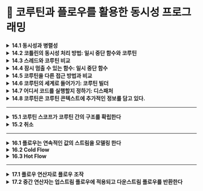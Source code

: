 # 📌 코루틴과 플로우를 활용한 동시성 프로그래밍

<details>
<summary><strong>14.1 동시성과 병렬성</strong></summary>
  
- 동시성은 여러 작업을 동시에 실행하는 것
- 하지만 모든 작업을 물리적으로 함계 실행할 필요는 없음
- 코드의 여러 부분을 돌아가면서  실행하는 것도 동시성 시스템
- CPU 코어가 하나뿐인 시스템에서 실행되는 애플리케이션까지도 동시성을 사용할 수 있다는 듯
- 이런 경우 여러 동시성 태스크를 계속 전환해 가면서 동시성을 달성

- 병렬성은 여러 작업을 여러 CPU 코어에서 물리적으로 동시에 실행하는 것을 말함
- 병렬 계산은 현대적 멀티코어 하드웨어를 효과적으로 사용할 수 있고, 그 효율을 더 높이는 경우도 많음
</details>

<details>
<summary><strong>14.2 코틀린의 동시성 처리 방법: 일시 중단 함수와 코루틴 </strong></summary>
  
- 코루틴은 코틀린의 강력한 특징으로 비동기적으로 실행되는 넌블로킹 동시성 코드를 우아하게 작성할 수있게 해줌
- 스레드와 같은 전통적 방법과 비교하면 코루틴이 훨씬 가볍게 작동
- 구조화된 동시성을 통해 코루틴은 동시성 작업과 그 생명주기를 관리할 수 있는 기능도 제공
</details>

<details>
<summary><strong>14.3 스레드와 코루틴 비교</strong></summary>
  
### **스레드(Thread)**

- 운영체제(OS) 단위의 동시성 실행 단위
- 각 스레드는 자체 스택 메모리를 사용
- 스레드는 생성 비용이 높음 (수 ms~수십 ms)
- 수천 개 이상의 스레드 생성은 메모리, 스케줄링 비용 측면에서 한계가 있음

### **코루틴(Coroutine)**

- 언어 단위의 동시성 실행 단위 (Kotlin 언어 레벨에서 제공)
- 스레드보다 가볍고 효율적
    - 단일 스레드 위에서 수만 개의 코루틴 동시 실행 가능
    - 코루틴은 **스레드 풀** 또는 메인 스레드 위에서 동작
- 컨텍스트 스위칭 비용이 낮음 (스레드와 달리 OS 개입이 거의 없음)
- suspend/resume로 상태 저장 및 재개 → 비동기 작업에 적합

| **항목** | **스레드(Thread)** | **코루틴(Coroutine)** |
| --- | --- | --- |
| 생성 비용 | 높음 | 낮음 |
| 실행 단위 | OS 단위 | 언어 단위 (Kotlin) |
| 개수 | 수천 개 한계 | 수만 개 가능 |
| 컨텍스트 전환 비용 | 높음 | 낮음 |
| 비동기 지원 | 직접 관리 (callback, Future 등) | 언어 차원 (suspend, launch) |

</details>


<details>
<summary><strong>14.4 잠시 멈출 수 있는 함수: 일시 중단 함수</strong></summary>

- 코틀린 코루틴이 스레드, 반응형 스트림, 콜백과 같은 다른 동시성 접근 방식과 다른 핵심 속성으로 상당수의 경우 코드 형태를 크게 변경할 필요가 없다는 점

## 14.4.1 일시 중단 함수를 사용한 코드는 순차적을 보인다

- 코루틴의 `일시 중단 함수(suspend 함수)`를 사용하면, 코드가 **비동기 작업임에도 마치 동기적이고 순차적인 코드처럼 보임**
- 콜백 기반의 코드(콜백 지옥)나 반응형 스트림 코드와 달리, 코루틴의 `suspend` 함수는 **중단과 재개**가 자연스럽게 처리되므로 코드의 가독성이 높아짐

```kotlin
// 콜백 기반
api.fetchData { result ->
    process(result) {
        updateUI(it)
    }
}
```

```kotlin
// 코루틴
val data = api.fetchData()
val processed = process(data)
updateUI(processed)
```

</details>


<details>
<summary><strong>14.5 코루틴을 다른 접근 방법과 비교 </strong></summary>

- 자바나 다른 프로그래밍 언어에서 동시성 코드를 작성하느 다른 접근 방식을 사용한 경험이 있다면 이들과 코루틴이 어떻게 다른지, 또 코루틴이 어떻게 더 나은지 확인하고 싶을 거임

```kotlin
// 콜백을 써서 여러 함수를 연속적으로 호출
fun fetchData(callback: (String) -> Unit) 
fun processData(data: String, callback: (String) -> Unit) 
fun displayResult(result: String) 

fun main() {
    fetchData { data ->
        processData(data) { processed ->
            displayResult(processed)
        }
    }
}
```

- 이런 예제는 콜백 지옥이라는 별명으로 널리 알려져 있음

```kotlin
// 퓨쳐를 사용해 여러 함수를 연속적을 호출 
fun fetchData(): CompletableFuture<String> 
fun processData(data: String): CompletableFuture<String> 
fun displayResult(result: String) 

fun main() {
    fetchData()
	    .thenCompose { data -> processData(data) }
	    .thenAccept { processed -> displayResult(processed) }
}
```

```kotlin
// 반응형 스트림을 사용해 같은 로직 구현하기 
fun fetchData(): Single<String> 
fun processData(data: String): Single<String> 
fun displayResult(result: String)

fun main() {
    fetchData()
	    .flatMap { data -> processData(data) }
	    .subscribe { processed ->
		    displayResult(processed)
      }
}
```

- 두 접근 방식 모두 인지적 부가 비용이 있고, 함수를 선언하거나 사용할 때 새로운연산자를 코드에 도입해야함
- 이와 비교해보면 코틀린. 코루틴을 사용하는 접근 방식에서는 함수에 `suspend` 변경자만 추가하면 됨
- 나머지 코드는 그대로 순차적인 모양을 유지하면서도 여전히 스레드를 블록시키는 단점을 피할 수. ㅣㅆ음

## 14.5.1 일시 중단 함수 호출

```kotlin

suspend fun fetchData(): String 
suspend fun processData(data: String): String 
fun displayResult(result: String) 

fun main() = runBlocking {
    val data = fetchData()
    val processed = processData(data)
    displayResult(processed)
}
```

- 일시 중단 함수는 실행을 일시 중단할 수 있기 때문에 일반 코드 아무 곳에서나 호출 할 수 없음
- 일시 중단 함수는 일시 중단할 수 있는 코드 블록 안에서만 호출할 수 있음
</details>


<details>
<summary><strong>14.6 코루틴의 세계로 들어가기: 코루틴 빌더</strong></summary>

- 코루틴에서 일시 중간 함수를(suspend)를 호출하는 것을 알아보자
- `runBlocking` : 블로킹 코드와 일시 중단 함수의 세계를 연결할 때 쓰임
- `launch` : 값을 반환하지 않는 새로운 코루틴을 시작할때 쓰임
- `async` : 비동기적으로 값을 계산할 때 쓰임

## 14.6.1 일반 코드에서 코루틴 세계로: runBlocking 함수

- `runBlocking`은 일반 코드(메인 함수, 테스트 코드)에서 코루틴을 실행할 때 사용
- 코루틴이 완료될 때까지 **현재 스레드를 블로킹(blocking)**
- 테스트나 간단한 예제 코드에서 코루틴을 호출할 때 유용

```kotlin
fun main() = runBlocking {
    // 코루틴 안에서 suspend 함수 호출 가능
    fetchData()
}
```

## 14.6.2 발사 후 망각 코루틴 생성: launch 함수

- `launch` 는 코루틴을 실행하고 **값을 반환하지 않음** (Job 객체 반환)
- 비동기 작업을 **“발사 후 잊어버리기”** 스타일로 처리
- 예: 화면 갱신, 로깅, 이벤트 처리 등에 적합

```kotlin
launch {
   fetchData()
}
```

## 14.6.3 대기 가능한 연산: async 빌더

- `async`는 코루틴을 실행하고 **`Deferred`** 객체를 반환
- **비동기 작업의 결과를 나중에 받아서 사용할 수 있음**
- `.await()`를 호출해 결과를 가져옴
- 
</details>

<details>
<summary><strong>14.7 어디서 코드를 실행할지 정하기: 디스패처 </strong></summary>
	
- 코루틴의 디스패처는 코루틴을 실행할 스레드를 결정함
- 본질적으로 코루틴은 특정 스레드에 고정되지 않음
- 코루틴은 한 스레드에서 실행을 일시중단하고 디스패처가 지시하는 대로 다른 스레드에서 실행을 재가할 수 있음

---

## 스레드 풀(`Thread pool`)이란?

- 스레드 집합을 관리하고, 집합에 속한 스레드를 웨에서 작업(우리의 경우 코루틴) 실행을 허용
- 작업이 실행될 때마다 새 스레드를 할당하는 대신, 스레드 풀은 일정한 수의 스레드를 유지하면서 내부 논리와 구현에 따라 들어오는 작업을 분배
- 스레드를 새로 생성해 할당하고 시작하는 작업은 비용이 많이 들기 때문

## 14.7.1 디스패처 선택

- 코루틴은 기본적으로 부모 코루틴에서 디스패처를 상속 받으므로 모든 코루틴에 대해 명시적으로 디스패처를 지정할 필요 없음
- 선택할 수 있는 디스패처들이 있음
    - 코루틴을 기본 환경에서 실행할때 (`Dispatchers.Default`)
    - UI 프레임워크와 함께 작업할 때 (`Dispatchers.Main`)
    - 스레드를 블로킹하는 API를 사용할때 (`Dispatchers.IO`)

- 다중 스레드를 사용하는 범용 디스패처:  `Dispatchers.Default`
    - CPU 연산 집중적인 작업 (예: 계산, 정렬, 데이터 처리 등)에 적합
    - 기본적으로 CPU 코어 수에 맞춰 스레드 풀 생성
    - 예시: 데이터 파싱, 복잡한 알고리즘 실행
    
    ```kotlin
    fun main() = runBlocking {
        launch(Dispatchers.Default) {
            println("Default Dispatcher: ${Thread.currentThread().name}")
            val sum = (1..1_000_000).sum()
            println("Sum: $sum")
        }
    }
    ```
    
- UI 스레드에서 실행: `Dispatchers.Main`
    - Android나 JavaFX/Swing에서 UI 업데이트나 사용자 인터랙션 처리
    - 화면 그리기, 뷰 변경, 사용자 입력 처리 등
    - 예시: 버튼 클릭 리스너에서 API 호출 후 UI 반영
    
    ```kotlin
    class MainActivity : AppCompatActivity() {
        override fun onCreate(savedInstanceState: Bundle?) {
            super.onCreate(savedInstanceState)
    
            CoroutineScope(Dispatchers.Main).launch {
                // UI 스레드에서 실행됨
                println("Main Dispatcher: ${Thread.currentThread().name}")
                // 예: 버튼 클릭 후 UI 갱신
            }
        }
    }
    ```
    
- 블로킹되는 IO 작업 처리: `Dispatchers.IO`
    - 파일, 네트워크, 디스크, 데이터베이스 등 입출력 작업
    - 블로킹 호출이 많은 작업에 적합
    - 많은 수의 스레드를 동적으로 생성하여 효율적으로 처리
    
    ```kotlin
    fun main() = runBlocking {
        launch(Dispatchers.IO) {
            println("IO Dispatcher: ${Thread.currentThread().name}")
            val content = readFile("example.txt")
            println("파일 내용:\n$content")
        }
    }
    
    suspend fun readFile(path: String): String {
        // 파일 읽기 (Blocking)
        return File(path).readText()
    }
    ```
    

| **Dispatcher** | **특징** | **예시** |
| --- | --- | --- |
| Dispatchers.Default | CPU 연산 집중 작업 | 리스트 합계, 데이터 분석 |
| Dispatchers.Main | UI 스레드 (Android) | 버튼 클릭, TextView 갱신 |
| Dispatchers.IO | 블로킹 I/O 작업 | 파일 읽기, 네트워크 |

## 14.7.2 코루틴 빌더에 디스패처에 전달

- 코루틴 빌더(`launch`, `async`, `runBlocking`)에 **디스패처를 직접 전달**하여 해당 코루틴이 어떤 스레드에서 실행될지 명확히 지정할 수 있음
- 이렇게 하면 특정 작업이 CPU 연산인지, UI 작업인지, I/O 작업인지에 따라 적절한 디스패처를 선택해 효율적으로 실행할 수 있음

## 14.7.3 withContext를 사용해 코루틴 안에서 디스패처 바꾸기

- 코루틴 안에서 다른 디스패처로 작업을 실행해야 할 때는 `withContext()`를 사용해야함
- `withContext()`는 **중단점(`suspend point`)을 제공**하며, 지정한 디스패처에서 실행한 후 결과를 반환함
- ex)
    - UI에서 네트워크 호출이 필요할 때, 메인(UI) 디스패처에서 코루틴이 실행 중이라면,
    - 네트워크 호출은 Dispatchers.IO에서 실행하도록 스위칭하고,
    - 결과를 받아서 UI 업데이트는 다시 Dispatchers.Main으로 돌아가면 됨

```kotlin
import kotlinx.coroutines.*

fun main() = runBlocking {
    launch(Dispatchers.Main) {
        val data = withContext(Dispatchers.IO) {
            fetchData()
        }
        updateUI(data)
    }
}

suspend fun fetchData(): String {
    delay(1000) // 네트워크 호출 시뮬레이션
    return "data from server"
}

fun updateUI(data: String) {
    println("UI 업데이트: $data")
}
```

- `fetchData()`는 I/O 디스패처에서 실행됨.
- `updateUI()`는 다시 메인(UI) 디스패처로 돌아옴.

## 14.7.4 코루틴과 디스패처는 스레드 안전성 문제에 대한 마법 같은 해결책이 아니다

- **코루틴과 디스패처**는 여러 스레드 간의 작업 분배를 쉽게 해주지만, **스레드 안전성 자체를 보장하지는 않음**
- 공유된 가변 상태(예: 변수, 컬렉션)에 접근할 때는 여전히 **적절한 동기화**가 필요함
- 예를 들어 `Dispatchers.Default`로 실행되는 여러 코루틴이 동시에 같은 변수에 접근하면 `Race Condition(경쟁 상태)`이 발생할 수 있다.
</details>


<details>
<summary><strong>14.8 코루틴은 코루틴 콘텍스트에 추가적인 정보를 담고 있다.</strong></summary>

- `코루틴 컨텍스트(CoroutineContext)`는 코루틴의 실행 환경을 정의하는 메타정보를 담고 있음
- 이 컨텍스트에는 디스패처뿐만 아니라 **`Job`, `CoroutineName`, 예외 처리자 등 추가 정보**도 들어감
    - `Dispatchers.IO` → 디스패처 지정
    - `Job` → 코루틴의 취소와 완료 상태 관리
    - `CoroutineName` → 디버깅용 이름 태깅
    - `CoroutineExceptionHandler` → 예외 처리기
</details>


<hr>
<details>
<summary><strong>15.1 코루틴 스코프가 코루틴 간의 구조를 확립한다</strong></summary>
	
- 구조화된 동시성을 통해 각 코루틴은 코루틴 스코프에 속하게 됨
- 코루틴 스코프는 코루틴 간의 부모-자식 관계를 확립하는데 도움을 줌
- `launch`, `asyn` 코루틴 빌더 함수들은 사실 `CoroutineScope` 인터페이스의 확장 함수
- 즉 다른 쿠로틴 빌더의 본문에서 `launch`, `asyn` 를 사용해 새로운 코루틴을 만들면 이 새로운 코루틴은 자동으로 해당 코루틴의 자식이 됨

```kotlin
fun main(): Unit = runBlocking {
    launch {
        delay(200)
        println("Task from runBlocking")
    }

    coroutineScope { // 새로운 코루틴 스코프 생성
        launch {
            delay(500)
            println("Task from nested launch")
        }

        delay(100)
        println("Task from coroutineScope")
    }

    println("Coroutine scope is over")
}

/* 예상출력
Task from coroutineScope  
Task from runBlocking  
Task from nested launch  
Coroutine scope is over
*/
```

- `runBlocking` 이 부모 스코프 역할
- `coroutineScope` 안에서 또 다른 코루틴 스코프 생성됨
- `coroutineScope` 내에서 `launch` 로 자식 코루틴 시작
- 모든 자식이 끝날 때까지 `coroutineScope`는 종료되지 않음

## 15.1.1 코루틴 스코프 생성: `coroutineScope`  함수

- `coroutineScope { ... }` 함수는 **새로운 코루틴 스코프**를 생성
- 이 스코프 내에서 시작된 코루틴은 **모두 자식 코루틴**이 됨
- 부모 코루틴은 **자식들이 전부 완료될 때까지 기다림**
- **`구조화된 동시성(structured concurrency)`** 을 구현하는 핵심 함수 중 하나

| 함수 이름 | coroutineScope |
| --- | --- |
| 반환 시점 | **모든 자식 코루틴이 끝난 후** |
| 차이점 | launch는 Job 반환, coroutineScope는 결과값 반환 |
| 예외 처리 | 자식 중 하나라도 예외가 나면 스코프 전체가 종료됨 |

```kotlin
fun main() = runBlocking {
    coroutineScope {
        launch {
            delay(1000)
            println("Child coroutine 1")
        }

        launch {
            delay(500)
            println("Child coroutine 2")
        }

        println("All children launched")
    }

    println("coroutineScope 끝남")
}

/* 결과 
All children launched  
Child coroutine 2  
Child coroutine 1  
coroutineScope 끝남
*/
```

- `coroutineScope`는 **모든 자식 *코루틴이 완료될 때까지 기다리는 구조화*된 코루틴 블록**

## 15.1.2 코루틴 스코프를 컴포넌트와 연관시키기: `CoroutineScope`

- `CoroutineScope`는 코루틴을 실행할 컨텍스트(Context) 를 담고 있는 인터페이스.
- 일반적으로 컴포넌트(예: ViewModel, Activity 등)에 코루틴을 묶어서, 컴포넌트가 사라질 때 코루틴도 같이 종료되도록 함

```kotlin
class MyComponent : CoroutineScope {
    private val job = Job()

    override val coroutineContext: CoroutineContext
        get() = Dispatchers.Main + job

    fun destroy() {
        job.cancel() // 컴포넌트 종료 시 모든 코루틴 취소
    }
}
```

- `job.cancel()` 호출 시, 이 `scope` 안에서 시작된 모든 코루틴이 취소됨.
- 이 구조를 쓰면 메모리 누수나 유령 코루틴`(leaking coroutine)` 을 막을 수 있음

---

- `Android ViewModel`에는 이미 `viewModelScope`가 있음.
- 이 `scope`에 코루틴을 연결하면 `ViewModel`이 사라질 때 자동 취소됨.

| 목적 | 컴포넌트와 코루틴의 수명 일치 |
| --- | --- |
| 구현 방식 | 클래스에 CoroutineScope 구현 + Job 보관 |
| 장점 | 자원 누수 방지, 안전한 구조화된 동시성 |
| Android 예시 | viewModelScope, lifecycleScope 사용 |

### **CoroutineScope vs coroutineScope 차이**

| **항목** | CoroutineScope **(인터페이스)** | coroutineScope **(함수)** |
| --- | --- | --- |
| 정체 | **인터페이스** | **suspend 함수** |
| 목적 | 클래스에 코루틴 실행 환경을 부여 | 코루틴 안에서 **자식 코루틴을 안전하게 실행** |
| 주 용도 | ViewModel, Activity 등에서 **코루틴 생명주기 관리** | 특정 suspend 블록 안에서 **코루틴을 구조화** |
| 컨텍스트 | coroutineContext 프로퍼티로 제공 | 부모 컨텍스트를 자동 상속 |
| 종료 처리 | Job.cancel() 로 **전체 코루틴 종료** | 블록 내 자식이 끝날 때까지 **자동으로 대기** |
| 예 | viewModelScope, lifecycleScope | coroutineScope { launch { ... } } |
- **`*CoroutineScope`**는 **스코프를 담는 그릇***
- **`*coroutineScope`**는 **일시적으로 안전한 구조를 만들어주는** `suspend 블록`*

## 15.1.3 GlobalScope의 위험성

- GlobalScope는 전역 스코프
    - 앱이 종료되거나 프로세스가 죽지 않는 이상, 코루틴이 계속 실행됨.
    - 그래서 일반적인 코루틴과 달리, 부모 스코프와 관계없이 독립적으로 동작함
- 생명 주기와 무관
    - `Activity`, `ViewModel`, `Fragment` 등이 사라져도 코루틴은 계속 실행됨.
    - 메모리 누수(leak) 와 예상치 못한 동작 발생 가능
- 예외 전파 안 됨
    - `GlobalScope`에서 발생한 예외는 부모 코루틴으로 전파되지 않음.
    - `구조화된 동시성(structured concurrency)`의 장점이 사라짐
- 취소 불가
    - `GlobalScope.launch { ... }` 로 만든 코루틴은 명시적으로 잡지 않으면 취소할 방법이 없음.

```kotlin
// 예제 (문제 있는 코드)
fun startSomething() {
    GlobalScope.launch {
        delay(1000)
        println("Global coroutine finished")
    }
}
```

- !!!구조화된 스코프 사용해야함!!!
    - `viewModelScope`, `lifecycleScope`, `coroutineScope`, `supervisorScope` 같은 스코프를 명확히 지정해서 사용해야 안전

## 15.1.4 코루틴 콘텍스트와 구조화된 동시성

- 코루틴은 항상 `CoroutineContext`를 가지고 실행됨
    - 예: `Dispatchers.Main`, `Job`, `CoroutineName`, `CoroutineExceptionHandler` 등
- 이 코루틴 콘텍스트는 부모 → 자식으로 상속됨
- 즉, `launch`나 `async`로 새 코루틴을 만들면 부모 코루틴의 콘텍스트를 자동으로 이어받음
- 콘텍스트에는 중요한 요소인 Job이 포함돼 있어서, 자식 코루틴이 부모와 연결되고, 부모가 취소되면 자식도 같이 취소됨
- 이것이 구조화된 동시성(Structured Concurrency) 의 핵심!

| **요소** | **역할** |
| --- | --- |
| CoroutineContext | 코루틴 실행 환경 |
| Job | 코루틴의 생명 주기 및 계층 관리 |
| Dispatcher | 어떤 스레드에서 실행할지 결정 |
| Name, ExceptionHandler | 디버깅, 예외 처리에 사용 |

</details>


<details>
<summary><strong>15.2 취소</strong></summary>

- 취소는 코드가 완료되기 전에 실행을 중단하는 것을 의미
- 현대 애플리케이션은 계산 작업을 취소할 수 있어야 견고하고 효율적임
- 취소는 불필요한 작업을 막아줌
- 취소는 메모리나 리소스 누수를 방지하는 데도 도움을 줌
- 취소는 오류 처리에서도 중요한 역할을 함

## 15.2.1 취소 촉발

- 여러 코루틴 빌더 함수의 반환값을 취소를 톡발하는 핸들로 사용할 수 있음
- `launch` 코루틴 빌더는 `Job` 을  반환하고 `async` 코루틴 빌더는 `Deferred` 를 반환함
- 둘다 `cancel` 을 호출해 해당 코루틴의 취소를 촉발할 수 있음

## 15.2.2 시간제한이 초과된 후 자동으로 취소 호출

- 코틀린 코루틴 라이브러리는 코루틴의 취소를 자동으로 촉발할 수 있는 몇 가지 편리한 함수도 제공해줌
- `withTimeout`, `withTimeoutOrNull` 함수는 계산에 쓸 최대 시간을 제한하면서 값을 계산할 수 있게 해줌
- `withTimeout` 함수는 타임아웃이 되면 예외(`TimeoutCancellationException`)을 발생시킴, 타임아웃을 처리하면 `withTimeout` 호출을 `try` 블록으로 감싸고 발생한 `TimeoutCancellationException` 을 잡아내야함
- `withTimeoutOrNull` 함수는 타임아웃이 발생하면 `null` 을 반환함

*⇒ `withTimeout` 이 발생시키는 `TimeoutCancellationException` 을 잊지 말고 잡아야함, 잡지않으면 호출한 코루틴이 의도와 다르게 취소될 수 있음. 이 문제를 완전히 피하려면 `withTimeoutOrNull` 함수를 사용하는 편이 좋음*

## 15.2.3 취소는 모든 지식 코루틴에게 전파된다

- 코루틴을 취소하면 해당 코루틴의 모든 자식 코루틴도 자동으로 취소됨  이는 구조화된 동시성의 강력한 기능
- 각 코루틴은 자신이 시작한 다른 코루틴을 알고 있기 때문에 취소할 때 스스로 자식들을 정리할 수 있으며, 불필요한 작업을 계속하거나 불필요하게 데이터를 메모리에 더 오래 유지하는 제멋대로인 코루틴이 남지 않음

## 15.2.4 취소된 코루틴은 특별하 지점에서 CancellationException을 던진다

- 취소 매커니즘은 `CancellationException` 이라는 특수한 예외를 특별한 지점에서 던지는 방식으로 작동함
- 취소된 코루틴은 이시 중단 지점에서 `CancellationException` 을 던짐, 일시 중단 지점은 코루틴의 실행을 일시 중단할 수 있는 지점
- 일반적으로 코루틴 라이브러리 안의 모든 일시 중단 함수는 `CancellationException` 이 던져질 수 있는 지점을 도입

```kotlin
coroutineScope {
	log("A")
	delay(500.milliseconds) // <- 이 지점에서 함수가 취소될 수 있음 
	log("B")
	log("C")
}
```

- 위 코드에서는 영역이 취소됐는지 여부에 따라 `A` 나 `ABC` 가 출력되며, `AB` 는 절대 출력되지 않음. 이는 `B` 와 `C` 사이에 취소 지점이 없기 때문

## 15.2.5 취소는 협력적이다

- 코틀린 코루틴에 기본적으로 포함된 모든 함수는 이 취소 가능함
- `ktor` 같은 라이브러리에서 제공하는 일시 중단 API를 사용할 때도 해당 라이브러리의 일시 중단 함수는 내부적으로 취소 가능하다고 가정할 수 있음
- 하지만 직접 작성한 코드에서는 직접 코루틴을 쉬소 가능하게 만들어야함

```kotlin
fun main() = runBlocking {
    val job = launch {
        var i = 0
        // CPU 집중 루프이기 때문에 delay 등이 없어 취소되지 않음
        while (i < 1000) {
            // 취소 가능하게 만들기 위한 체크
            if (!isActive) {
                println("취소 요청 감지됨. 종료함.")
                break
            }
            println("일하는 중... $i")
            i++
        }
    }

    delay(100) // 잠시 기다림
    println("main: 취소 요청")
    job.cancel() // 취소 요청
    job.join()   // 취소 완료 기다림
    println("main: 완료")
}
```

## 15.2.6 코루틴이 취소됐는지 확인

- 코루틴이 취소됐는지 확인할 때는 `CoroutineScope` 의 `isActive` 속성을 확인함. 이 갑이 `false` 라면 코루틴은 더 이상 활성 상태가 아님
- 이 경우 현재 작업을 완료하고, 획득한 리소스를 닫은 후 반환할 수 있음
- `isActive` 를 확인해서 `false` 일 때 명시적을 반환하는 대신 코틀린 코루틴은 편의 함수로 `ensureActive` 를 제공. 이 함수는 코루틴이 더이상 활성 상태가 아닐 경우 `CancellationException` 을 던짐

| **항목** | isActive | ensureActive() |
| --- | --- | --- |
| 반환값 | Boolean (true or false) | 취소되면 **예외 발생** |
| 용도 | 수동으로 분기 처리할 때 | 취소되면 **즉시 중단하고 예외 처리**하고 싶을 때 |
| 위치 | 반복문, 계산 루프 등 | 반복문, 무한 루프, 처리 순서 중단 지점 |

## 15.2.7 다른 코루틴에게 기회를 주기:  yield 함수

- `yield` 함수는 코드 안에서 취소 가능 지점을 제공할 뿐만 아니라 현재 점유된 디스패처에서 다른 코루틴이 작업할 수 있게 해줌

```kotlin
fun main() = runBlocking {
    val job1 = launch {
        repeat(5) { i ->
            println("Job 1 - Step $i")
            yield() // 다른 코루틴에게 기회 주기
        }
    }

    val job2 = launch {
        repeat(5) { i ->
            println("Job 2 - Step $i")
            yield()
        }
    }

    joinAll(job1, job2)
    println("모든 작업 완료")
}

/* 결과
Job 1 - Step 0  
Job 2 - Step 0  
Job 1 - Step 1  
Job 2 - Step 1  
...  
모든 작업 완료
*/ 
```

## 15.2.8 리소스를 얻을 때 취소를 염두에 두기

- **코루틴이 취소되었는지 확인하지 않고 리소스를 얻거나 보유하면 위험**함.
- 예: 파일 열기, 데이터베이스 커넥션, 락(`lock`) 획득 등의 작업 중 코루틴이 취소되면
    
    → **리소스를 제대로 정리하지 못해 누수 발생** 가능.
    
- 따라서, **리소스를 얻기 전에 취소 여부를 확인하거나**, **`try-finally` 또는 `use` 블록을 활용해 정리 작업을 보장**해야 함.

```kotlin
// 예제: 취소된 상태에서 리소스를 획득하지 않도록 방지
val job = launch {
    if (!isActive) return@launch // 취소되었으면 리소스 획득하지 않음

    val file = File("data.txt")
    file.bufferedReader().use { reader -> // use 블록으로 안전하게 정리
        reader.lineSequence().forEach {
            println(it)
            delay(100) // 처리 중에도 취소될 수 있음
        }
    }
}
```

```kotlin
// 예제 2: 취소된 상태에서 락 획득하지 않기
val lock = ReentrantLock()

val job = launch {
    ensureActive() // 취소됐으면 예외 발생해서 중단
    lock.lock()
    try {
        // 작업 수행
    } finally {
        lock.unlock()
    }
}
```

## 15.2.9 프레임워크가 여러분 대신 취소를 할 수 있다.

- 많은 코루틴 기반 프레임워크 (예: **`Jetpack Compose**, **Ktor**, **Spring WebFlux**` 등)는 내부적으로 **상황에 따라 자동으로 코루틴을 취소**해줌
- **Android의 `ViewModel` + `viewModelScope`**
    - `ViewModel`이 소멸되면 `viewModelScope`에 포함된 모든 코루틴이 자동으로 `cancel()`
    
    ```kotlin
    viewModelScope.launch {
        // ViewModel이 없어지면 자동으로 취소됨
    }
    ```
    
- **Jetpack Compose의 `LaunchedEffect`**
    - `Composable`이 `recomposition`으로 바뀌거나 없어지면
        
        → 내부의 코루틴도 자동으로 취소됨
        
    
    ```kotlin
    LaunchedEffect(key) {
        // 이전 key에 해당하는 블록은 자동으로 cancel됨
    }
    ```
    
- **Ktor**
    - 클라이언트 연결이 끊기면 요청을 처리하던 코루틴도 자동으로 취소됨

```kotlin
// Compose의 LaunchedEffect 
@Composable
fun SampleScreen(query: String) {
    LaunchedEffect(query) {
        // query가 변경되면 이전 코루틴은 취소되고, 새로운 코루틴이 실행됨
        search(query)
    }
}
```

</details>

<hr>
<details>
<summary><strong>16.1 플로우는 연속적인 값의 스트림을 모델링 한다</strong></summary>
	
## 16.1.1 플로우를 사용하면 배출되자마자 원소를 처리할 수 있다.

- `Flow`는 원소를 하나씩 순차적으로 처리하는 콜드 스트림
- `emit()`으로 원소가 방출되면, `collect {}` 블록에서 즉시 처리됨
- 즉, 배출과 수집이 동시에 순서대로 진행됨

## 16.1.2 코틀린 플로우의 여러 유형

- 코틀린의 모든 풀로우는 시간이 지남에 따라 등장하는 값과 작업할 수 있는 일관된 API를 제공하지만  콜트 플로우와 핫 플로우라는 2가지 카테고리로 나뉨
- `Cold Flow`는 비동기 데이터 스트림으로 값이 실제로 소비되기 시작할 때만 값을 배출
- `Hot Flow`는 값이 실제로 소비되고 있는지와 상관업싱 값을 독립적으로 배출하며, 브로드캐스트 방식으로 동작
</details>

<details>
<summary><strong>16.2 Cold Flow</strong></summary>
	
## 16.2.1 `flow`빌더 함수를 사용해 콜드 플로우 생성

- 새로운 콜드 플로우를 생성하는 것은 간단함
- 컬렉션과 마찬가지로 새로운 플로우를 생성할 수 있는 빌더 함수가 있음
    
    → 이 함수는 `flow`라 불림
    
- 빌더 함수의 블록 안에서는 `emit` 함수를 호출해 플로우의 수집자에게 값을 제공하고, 수집자가 해당 값을 처리할 때까지 빌더 함수의 실행을 중단함
- `flow` 가 받는 블록은 `suspend` 변경자가 붙어 있으므로 빌더 내부에서 `delay` 와 같은  다른 일시 중단함수를 호출할 수 있음

```kotlin
fun main() = flow {
    println("Flow 시작됨")
    emit("A") // <- emit 함수를 호출해 플로우의 수집자에게 값을 제공
    delay(100)
    emit("B") 
}ㅇ
```

- 이 코드를 실행하면 실제로 아무런 출력도 나타나지 않는다는 점을 지적할만함
- 이는 빌더 함수가 연속적인 값의 스트림을 표현하는 `Flow<T>` 타입의 객체를 반환하기 때문
- 이 `flow`는 처음에 비활성 상태이며, 최종 연산자가 호출돼야만 빌더에서 정의된 계산이 시작됨
- *이로부터 flow가 cold라고 불리는 이유를 알 수 있음. 기본적으로 수집되기 시작할 때까지 비활성 상태이기 때문*

## 16.2.2 Cold flow는 수집되기 전까지 작업을 수행하지 않는다

- **Cold Flow**는 **collect 호출 전까지 아무 작업도 하지 않음**

```kotlin
fun createValues(): Flow<String> = flow {
    println("Flow 시작됨")
    emit("A")
    delay(100)
    emit("B")
}

fun main(): Unit = runBlocking {
    println("collect 호출 전")
    createValues().collect { println("받음: $it") }
}
```

- `collect` 는 일시 중단 함수(`suspend function`)
- `collect`는 `Flow` 안에서 하나씩 방출되는 값을 비동기적으로 기다리며 수집해야 함
- 방출이 `emit()`으로 일어나는데, 이것도 `suspend` 함수이므로
    
    → 그걸 받는 `collect`도 자연스럽게 일시 중단 함수여야 함
    

## 16.2.3 flow 수집 취소

- `Flow`의 수집(`collect`)은 일시 중단(`suspend`) 함수이므로 취소가 가능
- 코루틴이 취소되면 `collect`도 중단되며, `Flow` 빌더 블록(`flow {}`) 내부의 실행도 함께 멈춤

```kotlin
val flow = flow {
    emit(1)
    delay(100)
    emit(2)
    delay(100)
    emit(3)
}

val job = launch {
    flow.collect { println(it) }
}
delay(150)
job.cancel() // 수집 도중 취소
```

## 16.2.4 Cold Flow의 내부 구현

- `flow {}`는 코틀린 표준 라이브러리에 정의된 빌더 함수
- 이 함수는 실제로는 `Flow<T>` 인터페이스의 구현체를 반환함
- 내부적으로는 람다와 클래스 구현을 조합한 익명 객체를 만들어냄

```kotlin
interface Flow<out T> {
    suspend fun collect(collector: FlowCollector<T>)
}
```

- `flow {}`는 **Flow 인터페이스를 구현한 익명 클래스**를 생성함
- 내부적으로 `emit(value)` 호출은 `collector.emit(value)` 로 구현되어 있음.
- 즉, 우리가 작성한 `flow` 블록은 실제로는 다음과 같은 구조로 동작

```kotlin
return object : Flow<T> {
    override suspend fun collect(collector: FlowCollector<T>) {
        // flow 블록 안의 코드가 이 안에 들어감
        collector.emit(...)
    }
}
```

- **왜 이렇게 설계됐을까? 🤔**
    - **지연 실행(lazy)** 을 지원하고
    - 코루틴을 활용해 **비동기적이고 중단 가능한 흐름**을 만들기 위함
    - 구조적 동시성과 **suspend 함수와의 자연스러운 연동**을 위함

## 16.2.5 채널 플로우(**channelFlow**)를 사용한 동시성 플로우

- `flow {}`는 기본적으로 순차적으로 실행됨
    
    → `emit()`을 호출하면 수집자(`collect`) 가 값을 처리할 때까지 다음 코드로 진행하지 않음.
    
- 반면, `channelFlow {}` 는 생산자(`emit`) 와 소비자(`collect`) 가 동시성(`concurrency`) 을 갖고 실행될 수 있음.
    
    → 내부적으로 코루틴과 채널을 활용해 병렬 흐름을 구현함.
    
- **왜 필요할까? 🤔**
    - `flow {}`는 순차적인 플로우에는 좋지만, 여러 코루틴에서 값을 병렬로 생성하거나 다른 스레드에서 `emit` 해야 할 경우에는 `channelFlow`가 필요함

```kotlin
fun concurrentFlow(): Flow<Int> = channelFlow {
    launch {
        send(1)
    }
    launch {
        send(2)
    }
}
```

- 위 코드에서는 두 개의 코루틴이 병렬로 동작하면서 값을 보냄.

| **비교 항목** | `flow {}` | `channelFlow {}` |
| --- | --- | --- |
| 실행 방식 | 순차적 | 병렬 / 동시성 가능 |
| emit 방식 | suspend 함수 | send() 사용 (channel 기반) |
| 내부 구조 | 단일 코루틴 | 내부적으로 채널 + 다중 코루틴 |
| 사용 시점 | 단순 스트림 처리 | 동시성 필요할 때 (e.g. 여러 emit 병렬 처리) |
</details>


<details>
<summary><strong>16.3 Hot Flow</strong></summary>

- 배출과 수집이라는 같은 전체적 구조를 따르기는 하지만 `hot flow` 는 `cold flow` 와 다른 여러 속성을 가지고 있음
- `hot flow` 에서는 각 수집자가 플로우 로직 실행을 독립적으로 촉발하는 대신, 여러 구독자라고 불리는 수집자들이 배출된 항목을 공유함
- 시스템에서 이벤트나 상태변경이 발생해서 수집자가 존재하는 여부에 상관없이 값을 배출해야하는 경우에 적합
- 2가지 `hot flow` 구현이 기본적으로 제공
    - `shared flow` : 값을 브로드캐스트하기 위해 사용됨
    - `state flow` : 상태를 전달하는 특별한 경우에 사용됨
- 실제로는 `state flow` 를 `shared flow` 보다 더 자주 사용하게 될 것

## 16.3.1 공유 플로우(`SharedFlow`)는 값을 구독자에게 브로드캐스트한다

- `SharedFlow` 는 구독자가 존재하는지 여부에 상관없이 배출이 발생하는 브로드캐스트 방식으로 동작
- 이런 브로드캐스트 동작을 보여주기 위해 실제 라디오 방송국을 모델링할 수 있음
- 이런 수상한 라디오 방송국들은 실제로 존재하며, 전세계 스파이에게 개방 주파수를 통해 암호화된 메시지를 전송함, 스파이는 이를 청취하고 메시지를 해독하고 시도할 수 있음

```kotlin
class RadioStation {
		// 새 가변 공유 플로우를 비공개 프로퍼티로 정의
    private val _messageFlow = MutableSharedFlow<Int>() 
    // 공유 플로우에 대한 읽기 전역 뷰를 제공함 
    val messageFlow: SharedFlow<Int> = _messageFlow

		fun beginBroadcasting(scope: CoroutineScope) {
        scope.launch {
	        while(true) {
		        delay(500.milliseconds)
		        val number = Random.nextInt(0..10)
		        log("Emitting $number")
		        _messageFlow.emit(number) // 코루틴에서 가변 공유플로우에 값을 배출 
	        }
        
        }
    }
}
```

- 코드로 부터 `SharedFlow` 같은 `hot flow` 를 만드는 방식이  `cold flow` 와 다르다는것을 알 수 있음
- 플로우 빌더를 사용하는 대신 가변적인 플로우에 대한 참조를 얻음
- 배출이 구독자 유무와 관계없이 발생하므로 여러분이 실제 배출을 수행하는 코루틴을 시작할 책임이 있음
- 이는 별다른 어려움 없이 여러분이 여러 코루틴에서 가변 공유 플로우에 값을 배출할 수 있다는 뜻

```kotlin
fun main() = runBlocking {
	 RadioStation().beginBroadcasting(this)
}

/*
[main @coroutine#2] Emitting 2!
[main @coroutine#2] Emitting 10!
[main @coroutine#2] Emitting 4!

*/
```

- `RadioStation` 클래스의 인스턴스를 생성하고 `beginBroadcasting` 함수를 호출하면 구독자가 없어도 브로드 캐스트가 즉시 시작됨

```kotlin
fun main() = runBlocking {
    val station = RadioStation()
    station.beginBroadcasting(this)

		delay(600.milliseconds)
		station.messageFlow.collect {
			log("A collecting $it")
		}
}
```

- 구독자를 추가하는 방법은 콭드플로우를 수집하는 것과 동일, 그냥 `collect` 를 호출하면 됨

### *✍️  핫 플로우 이름 붙일 때 밑줄 쓰기*

- 공유플로우에서 비공개 변수 이름에 밑줄을 사용하고 공개 변셔에 밑줄을 쓰지 않는 패턴을 따르는 이유는 무엇일까?
    - 코틀린에서는 `private` 과 `public` 프로퍼티에 대해 서로 다른 타입을 부여하는 기능을 지원하지 않음
    - 플로우의 가변 버전을 `private` 으로 정의하고, 읽기 전용 타입인 `SharedFlow<T>` 속성을 `public` 으로 노출하면 공유 플로우의 가변 부분을 플로우를 소비하는 클래스에게 노출하지 않을 수 있음
    - 이는 캡슐화와 정보 은닉이라는 관심사에 따른 것
    - 무엇보다 클래스의 소비자는 보통 플로우를 구독하기만 할 뿐, 원소를 배출하지 않아야함
    - 어떤 프로퍼티에 클래스 안에서 접근할 때와 클래스 밖에서 접근할때 다른 타입을 지정하는 기능은 코틀린 2.x 추가될 예정이라고 함

### 🤔 구독자를 위한 값 재생

- 공유 플로우 구독자는 구독을 시작한 이후에 배출된 값만 수신
- 구독자가 구독 이전에 배출된 원소도 수신하기를 원한다면 `MutableSharedFlow` 를 생성할때 `replay` 파라미터를 사용해 새 구독자를 위해 제공할 값의 캐시를 설정할 수 있음

### `ShareIn` 으로 콜드 플로우를 공유 플로우로 전환

- `shareIn()`은 `콜드 플로우(cold flow)` 를 S`haredFlow(hot flow)` 로 변환해주는 연산자
- 변환된 SharedFlow는 하나의 플로우를 여러 구독자가 동시에 공유할 수 있게 해줌
- 기본적으로 `Flow`는 `collect()`가 호출될 때마다 새로 실행되지만, `shareIn()`을 사용하면 값 생성은 한 번만 발생하고, 여러 구독자가 동일한 값을 공유하게 됨

## 16.3.2 시스템 상태 추적: 상태 플로우

- 동시 시스템에서 자주 발생하는 특별한 사례는 시간이 지남에 따라 변할 수 있는 값, 즉 상태를 추적하는 것
- `StateFlow`에서는 `emit()` 대신 `update()` 함수를 사용

### 🤔 UPDATE 함수로 안전하게 상태 플로우에 쓰기

- `MutableStateFlow`에는 상태 값을 안전하게 갱신할 수 있는 `update { }` 확장 함수가 제공됨
- 이 함수는 현재 값에 기반해 새 값을 계산하고 설정함
- 내부적으로 CAS(compare-and-set) 방식으로 동작하므로, 멀티스레드 환경에서도 안전하게 동시 수정 가능

### 🤔 `stateIn` 으로 콜드 플로우를 상태 플로우로 변환하기

- `stateIn()`은 콜드 플로우(Flow) 를 핫 플로우(StateFlow) 로 전환하는 연산자
- 이로써 항상 최신 상태 값을 보존하고, 구독 시 즉시 현재 값을 받을 수 있는 흐름으로 바뀜
- 일반 `Flow`는 `collect`마다 다시 실행되지만, `stateIn`을 사용하면 동일한 상태를 유지하면서 여러 구독자가 공유 가능
- 또한 구독자는 항상 가장 최신 값을 받을 수 있음

## 16.3.3 상태 플로우와 공유 플로우의 비교

| **항목** | **StateFlow** | **SharedFlow** |
| --- | --- | --- |
| **핵심 목적** | 시스템 **상태(state)** 추적 | **이벤트(event)** 브로드캐스트 |
| **초기값 필요** | ✅ 필요 (initialValue) | ❌ 필요 없음 |
| **최신값 보관** | ✅ 항상 최신 상태 유지 (value 속성 제공) | ❌ 값을 저장하지 않음 (옵션: replay) |
| **구독 시 즉시 값 수신** | ✅ 항상 현재 값 즉시 수신 | ❌ 기본값은 이후 emit부터 수신 |
| **값 설정 방법** | value = ..., update {} | emit() 또는 tryEmit() |
| **사용 예** | UI 상태, 설정 값, 로딩 상태 등 | 버튼 클릭, 메시지 알림, 이벤트 스트림 등 |
| **replay 기능** | ❌ 없음 (항상 1개의 현재값만 유지) | ✅ 설정 가능 (replay = N) |
- 실무에서는 보통 StateFlow를 더 자주 사용하게 됨
    
    → 상태 관리가 대부분의 앱에서 핵심이기 때문.
    
- SharedFlow는 일회성 이벤트 처리에 탁월
    
    → 예: 로그인 성공 알림, 네비게이션 트리거 등
    

## 16.3.4 핫 플로우, 콜드 플로우, 공유 플로우, 상태 플로우: 언제 어떤 플로우를 사용할까?

| **항목** | **🧊 Cold Flow** | **🔥 Hot Flow** |
| --- | --- | --- |
| **실행 시점** | collect() 호출 시마다 새로 시작됨 | 외부에서 이미 emit되고 있음 |
| **수집자(구독자)** | 각 수집자가 **독립적으로 실행** | 여러 수집자가 **공유**해서 같은 흐름을 수신 |
| **emit 시점** | collect가 있어야만 emit 발생 | collect 여부와 상관없이 emit 가능 |
| **대표 클래스** | flow {}, flowOf() 등 | SharedFlow, StateFlow, channelFlow 등 |
| **예시** | 리스트 필터링, 계산, 단일 네트워크 요청 | UI 상태, 알림, 이벤트 스트림 |
| **데이터 반복** | 항상 처음부터 다시 수행 | 최신값 유지 또는 이어서 흐름 제공 |
| **비유** | 넷플릭스: 각자 원하는 때에 시청 | 라디오: 방송은 계속되고 있고, 지금부터 들을 수 있음 |

| **시나리오** | **적합한 플로우** |
| --- | --- |
| 이벤트 브로드캐스트 (ex. 버튼 클릭) | SharedFlow |
| 앱/화면 상태 관리 (ex. 로딩 상태, 로그인 상태) | StateFlow |
| 계산이나 반복 가능한 작업 (ex. 리스트 처리) | Cold Flow |
| 외부 시스템에서 계속 발생하는 데이터 수신 | SharedFlow 또는 channelFlow |
| 비동기 흐름이지만 현재 값을 항상 기억해야 함 | StateFlow |
</details>

<hr>
<details>
<summary><strong>17.1 플로우 연산자로 플로우 조작 </strong></summary>
	
- 플로우가 코틀린의 동시성 매커니즘을 활용해 시간에 따라 나타나는 여러 연속적인 값을 처리할 수 있는 고수준의 추상화라는 점을 알게됨
- 컬렉션을 조작하기 위해 사용할 수 있는 다양한 연산자가 있다는 사실을 살펴봄
- 폴로우를 변활 때도 비슷한 연산자를 쓸 수 있음
- 시퀀스와 마찬가지로 플로우도 중간 연산자와 최종 연산자를 구분함
- 중간 연산자는 코드를 실행하지 않고 변경된 플로우를 반환하며, 최종 연산자는 컬렉션, 개별 원소, 계산된 값을 반환하거나 아무 값도 반환하지 않으면서 플로우를 수집하고 실제 코드를 실행함
</details>

<details>
<summary><strong>17.2 중간 연산자는 업스트림 플로우에 적용되고 다운스트림 플로우를 반환한다 </strong></summary>

- 중간 연산자는 플로우에 적용돼 새로운 플로우를 반환함
- 플로우를 업스트림과 다운스트림 플로우로 구분해 설명할 수 있음
- *연산자가 적용되는 플로우를 업스트림 플로우라고 함*
- *중간 연산자가 반환하는 플로우를 다운스트림 플로우라고 함*
- 다운스트임 플로우는 또 다른 연산자의 업스트림 플로우로 적용할 수 있음
- 시퀀스와 마찬가지로 중간 연산자가 호출되더라도 플로우 코드가 실제로 실행되지 않음
- 반환돈 플로우는 콜드상태
- 시퀀스에서 사용할 수 있는 인기 있는 `map`, `filter` , `onEach` 등의 함수는 플로에서도 제공함
- 이들의 행동방식도 예상하는 방식과 같음. 다만, 시퀀스나 컬렉션의 원소가 아니라 플로우의 원소에 대해 작용한다는 점만 다를 뿐

## 17.2.1 업스트림 원소별로 임의의 값을 배출: `transform` 함수

- 이미 알고 있을 `map` 함수는 업스트림 플로우를 받아 우너소를 변환한 후 다운스트림 플로우에 그 원소를 배출할 수 있음

```kotlin
// flow에서 map 수행
fun main() {
	val names = flow {
		emit("JO")
		emit("MAY")
		emit("SUE")
	}
	
	val upperecaseNames = names.map {
		it.uppercase()
	}
	
	runBlocking {
		upperecaseNames.collect {
			print("$it ")
		}
	}
	
	// JO MAY SUE
}
```

- 경우에 따라 하나 이상의 원소를 배출하고 싶을때가 있음
- 코틀린 플로우에서는 `transform` 함수로 이런 일을 할 수 있음
- 이 함수는 업스트림 플로우의 각 원소에 대해 원하는 만큼의 원소를 다운스트림 플로우에 배출할 수 있게 해줌

```kotlin
fun main() {
	val names = flow {
		emit("JO")
		emit("MAY")
		emit("SUE")
	}
	
	val upperAndLowercaseNames = names.transfrom {
		emit(it.uppercase())
		emit(it.lowercase())
	}
	
	runBlocking {
		upperAndLowercaseNames.collect {
			print("$it ")
		}
	}
	
	// JO jo MAY may SUE use
}
```

- 이 예제처럼 플로우에서 단순히 값 목록을 배출하고 나중에 플로우 연산자로 변환하려는 경우
    
    `val names = flowOf("JO", "MAY", "SUE")` 와 같이 `flowOf` 라는 줄임 표현을 사용해 플로우를 만들 수 있음 
    

## 17.2.2 `take` 나 관련 연산자는 플로우를 취소할 수 있음

- 시퀀스에서 배운 `takewhile` 같은 함수들을 플로우에서도 똑같이 쓸 수 있음
- 이런 연산자를 사용하면 연산자가 지정한 조건이 더 이상 유효하지 않을 때 업스트림 플로우가 취소되며, 더 이상 원소가 배출하지 않음

## 17.2.3 플로우의 각 단계 후킹: `onStart`, `onEach` , `onCompletion` , `onEmpty`

- `onStart { }`
    - 플로우가 수집되기 직전에 호출됨
    - 초기화, 로깅, 로딩 표시 등 시작 전 작업에 적합
- `onEach { }`
    - 각 emit 직후, collect 전에 호출
    - 로깅, 디버깅, 중간 처리 등에 활용
- `onCompletion { cause -> }`
    - 플로우가 정상 완료되거나 예외로 종료될 때 호출
    - 정리 작업, 종료 로깅 등에 유용
- `onEmpty { }`
    - flow가 아무 값도 emit하지 않고 끝날 때 호출
    - 기본값 emit, fallback 처리 등에서 유용
    - kotlinx.coroutines 1.7+ 이상에서 제공됨

```kotlin
flowOf(1, 2, 3)
    .onStart { println("🚀 시작") }
    .onEach { println("🔹 값: $it") }
    .onCompletion { println("✅ 완료") }
    .collect()
    
/**
🚀 시작  
🔹 값: 1  
🔹 값: 2  
🔹 값: 3  
✅ 완료
*/
```

## 17.2.4 다운스트림 연산자와 수집자를 위한 원소 버퍼링: `buffer` 연산자

- `buffer`는 업스트림과 다운스트림 간의 처리 속도가 다를 때 원소를 중간에 임시 저장(버퍼링) 하여 성능을 향상시키는 연산자
- 업스트림의 `emit()`과 다운스트림의 `collect()`를 병렬로 수행할 수 있게 해줌
- 일반적으로 `Flow`는 순차적으로 작동한다.
    - 즉, `emit → collect → emit → collect` 식으로 하나씩 처리됨.
- 그런데 만약 `수집(collect)`이 느리면 전체 흐름이 지연됨.
    - 이럴 때 `buffer()`를 사용하면 `emit`은 계속되고, `collec`t는 뒤처진 만큼 버퍼에서 꺼내 처리할 수 있어 병렬성과 효율이 개선됨

| emit() | 데이터를 빠르게 보낼 수 있음 |
| --- | --- |
| buffer() | 중간에 데이터를 저장 |
| collect() | 느리게 소비하더라도 전체 흐름은 지연되지 않음 |

## 17.2.5 중간값을 버리는 연산자: `conflate` 연산자

- `conflate()`는 업스트림이 빠르고 다운스트림이 느릴 때, 중간에 밀린 값을 버리고 최신 값만 전달하는 연산자
- `buffer()`와 유사하지만, 버퍼에 쌓는 대신 중간값을 덮어씀

## 17.2.6 일정 시간 동안 값을 필터링하는 연산자: `debounce` 연산자

- `debounce`는 짧은 시간 안에 연속해서 발생한 값 중에서 마지막 값만 전달하는 연산자
- 연속된 이벤트 중 “지금은 잠시 멈췄다” 고 판단될 때 마지막 값 하나만 `emit`

## 17.2.7. 플로우가 실행되는 코루틴 콘텍스트를 바꾸기 : `flowOn` 연산자

- `flowOn`은 플로우의 업스트림 연산이 실행될 코루틴 디스패처(스레드) 를 지정하는 연산자
- 플로우는 기본적으로 **collect()**가 호출된 곳의 디스패처에서 실행되는데, 이걸 명시적으로 다른 디스패처에서 실행하도록 바꿀 수 있음
- `flowOn(dispatcher)`은 플로우의 업스트림 연산을 지정한 코루틴 컨텍스트에서 실행 (백그라운드 처리, 스레드 전환, UI 블로킹 방지)
- 
</details>
